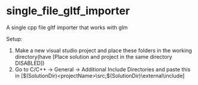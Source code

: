 # single_file_gltf_importer
A single cpp file gltf importer that works with glm

Setup:
1. Make a new visual studio project and place these folders in the working directory(have [Place solution and project in the same directory DISABLED])
2. Go to C/C++ -> General -> Additional Include Directories and paste this in [$(SolutionDir)<projectName>\src;$(SolutionDir)<projectName>\external\include]
